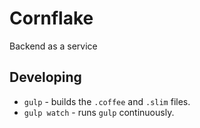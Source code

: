 # Cornflake
Backend as a service

## Developing
- ``gulp`` - builds the ``.coffee`` and ``.slim`` files.
- ``gulp watch`` - runs ``gulp`` continuously.
